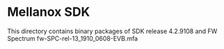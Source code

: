 Mellanox SDK
=============

This directory contains binary packages of SDK release 4.2.9108 and FW Spectrum fw-SPC-rel-13_1910_0608-EVB.mfa
